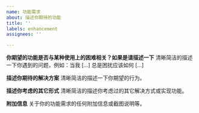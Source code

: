 ```yaml
---
name: 功能需求
about: 描述你期待的功能
title: ''
labels: enhancement
assignees: ''

---
```


**你期望的功能是否与某种使用上的困难相关？如果是请描述一下**
清晰简洁的描述一下你遇到的问题，例如：当我 [...] 总是困扰应该如何 [...]

**描述你期待的解决方案**
清晰简洁的描述一下你期望的行为。

**描述你考虑的其它形式**
清晰简洁的描述你考虑过的其它解决方式或实现功能。

**附加信息**
关于你的功能需求的任何附加信息或截图说明等。
